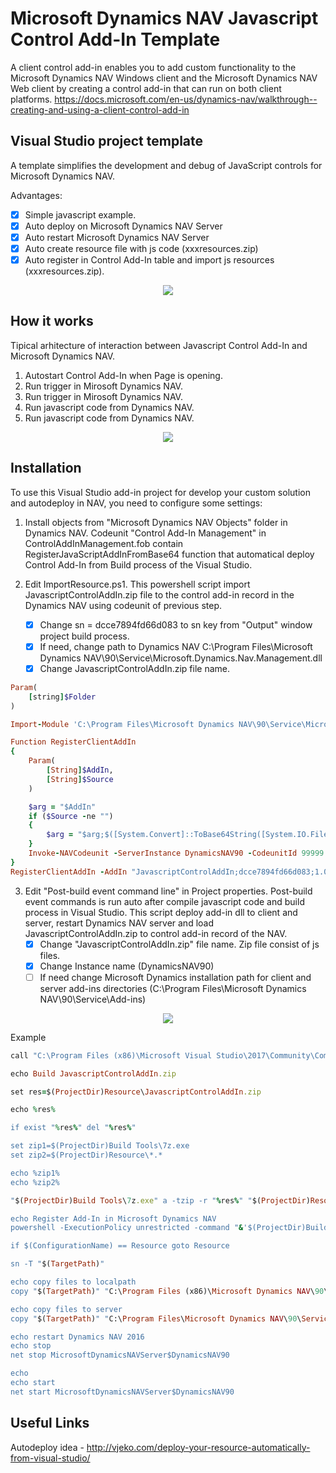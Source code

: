 # Microsoft Dynamics NAV Javascript Control Add-In Template

A client control add-in enables you to add custom functionality to the Microsoft Dynamics NAV Windows client and the Microsoft Dynamics NAV Web client by creating a control add-in that can run on both client platforms.
https://docs.microsoft.com/en-us/dynamics-nav/walkthrough--creating-and-using-a-client-control-add-in

## Visual Studio project template
A template simplifies the development and debug of JavaScript controls for Microsoft Dynamics NAV.

Advantages:
- [x] Simple javascript example.
- [x] Auto deploy on Microsoft Dynamics NAV Server
- [x] Auto restart Microsoft Dynamics NAV Server
- [x] Auto create resource file with js code (xxxresources.zip)
- [x] Auto register in Control Add-In table and import js resources (xxxresources.zip).

<p align="center">
    <img src="https://github.com/setrange/NAVJSControlAddIn/blob/master/Microsoft%20Dynamics%20NAV%20Objects/NAVView.png">
</p>

## How it works
Tipical arhitecture of interaction between Javascript Control Add-In and Microsoft Dynamics NAV.
1. Autostart Control Add-In when Page is opening.
2. Run trigger in Mirosoft Dynamics NAV.
3. Run trigger in Mirosoft Dynamics NAV.
4. Run javascript code from Dynamics NAV.
4. Run javascript code from Dynamics NAV.
<p align="center">
    <img src="https://github.com/setrange/NAVJSControlAddIn/blob/master/Microsoft%20Dynamics%20NAV%20Objects/SchemeJSAddin.png">
</p>

## Installation
To use this Visual Studio add-in project for develop your custom solution and autodeploy in NAV, you need to configure some settings:
1. Install objects from "Microsoft Dynamics NAV Objects" folder in Dynamics NAV. Codeunit "Control Add-In Management" in ControlAddInManagement.fob contain RegisterJavaScriptAddInFromBase64 function that automatical deploy Control Add-In from Build process of the Visual Studio.


2. Edit ImportResource.ps1. This powershell script import JavascriptControlAddIn.zip file to the control add-in record in the Dynamics NAV using codeunit of previous step. 
   - [x] Change sn = dcce7894fd66d083 to sn key from "Output" window project build process.
   - [x] If need, change path to Dynamics NAV C:\Program Files\Microsoft Dynamics NAV\90\Service\Microsoft.Dynamics.Nav.Management.dll
   - [x] Change JavascriptControlAddIn.zip file name.

```Ruby
Param(
	[string]$Folder
)

Import-Module 'C:\Program Files\Microsoft Dynamics NAV\90\Service\Microsoft.Dynamics.Nav.Management.dll'

Function RegisterClientAddIn
{
    Param(
		[String]$AddIn,
		[String]$Source
    )

	$arg = "$AddIn"
	if ($Source -ne "")
	{
		$arg = "$arg;$([System.Convert]::ToBase64String([System.IO.File]::ReadAllBytes($Source)))"
	}
	Invoke-NAVCodeunit -ServerInstance DynamicsNAV90 -CodeunitId 99999 -MethodName RegisterJavaScriptAddInFromBase64 -Argument "$arg"
}
RegisterClientAddIn -AddIn "JavascriptControlAddIn;dcce7894fd66d083;1.0.0.0;NAV Control Add-In Template" -Source "$($Folder)Resource\JavascriptControlAddIn.zip"
```



3. Edit "Post-build event command line" in Project properties. Post-build event commands is run auto after compile javascript code and build process in Visual Studio. This script deploy add-in dll to client and server, restart Dynamics NAV server and load JavascriptControlAddIn.zip to control add-in record of the NAV.
   - [x] Change "JavascriptControlAddIn.zip" file name. Zip file consist of js files.
   - [x] Change Instance name (DynamicsNAV90)
   - [ ] If need change Microsoft Dynamics installation path for client and server add-ins directories (C:\Program Files\Microsoft Dynamics NAV\90\Service\Add-ins)

<p align="center">
    <img src="https://github.com/Setrange/JavascriptControlAddInTemplate/blob/master/Microsoft%20Dynamics%20NAV%20Objects/ControlAddInPostBuildEvent.png">
</p>

Example

```ruby
call "C:\Program Files (x86)\Microsoft Visual Studio\2017\Community\Common7\Tools\VsDevCmd.bat" > NUL

echo Build JavascriptControlAddIn.zip

set res=$(ProjectDir)Resource\JavascriptControlAddIn.zip

echo %res%

if exist "%res%" del "%res%"

set zip1=$(ProjectDir)Build Tools\7z.exe
set zip2=$(ProjectDir)Resource\*.*

echo %zip1%
echo %zip2%

"$(ProjectDir)Build Tools\7z.exe" a -tzip -r "%res%" "$(ProjectDir)Resource\*.*" > NUL

echo Register Add-In in Microsoft Dynamics NAV 
powershell -ExecutionPolicy unrestricted -command "&'$(ProjectDir)Build Tools\ImportResource.ps1' -Folder '$(ProjectDir)'"

if $(ConfigurationName) == Resource goto Resource

sn -T "$(TargetPath)"

echo copy files to localpath
copy "$(TargetPath)" "C:\Program Files (x86)\Microsoft Dynamics NAV\90\RoleTailored Client\Add-ins" 

echo copy files to server
copy "$(TargetPath)" "C:\Program Files\Microsoft Dynamics NAV\90\Service\Add-ins" 

echo restart Dynamics NAV 2016
echo stop
net stop MicrosoftDynamicsNAVServer$DynamicsNAV90

echo 
echo start
net start MicrosoftDynamicsNAVServer$DynamicsNAV90
```

## Useful Links
Autodeploy idea - http://vjeko.com/deploy-your-resource-automatically-from-visual-studio/
